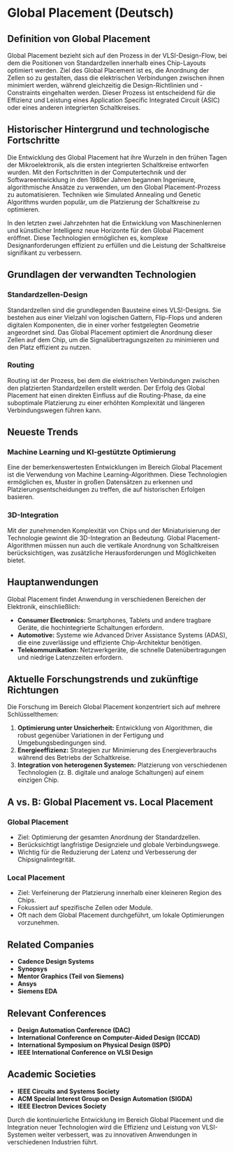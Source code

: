 # Global Placement (Deutsch)

## Definition von Global Placement

Global Placement bezieht sich auf den Prozess in der VLSI-Design-Flow, bei dem die Positionen von Standardzellen innerhalb eines Chip-Layouts optimiert werden. Ziel des Global Placement ist es, die Anordnung der Zellen so zu gestalten, dass die elektrischen Verbindungen zwischen ihnen minimiert werden, während gleichzeitig die Design-Richtlinien und -Constraints eingehalten werden. Dieser Prozess ist entscheidend für die Effizienz und Leistung eines Application Specific Integrated Circuit (ASIC) oder eines anderen integrierten Schaltkreises.

## Historischer Hintergrund und technologische Fortschritte

Die Entwicklung des Global Placement hat ihre Wurzeln in den frühen Tagen der Mikroelektronik, als die ersten integrierten Schaltkreise entworfen wurden. Mit den Fortschritten in der Computertechnik und der Softwareentwicklung in den 1980er Jahren begannen Ingenieure, algorithmische Ansätze zu verwenden, um den Global Placement-Prozess zu automatisieren. Techniken wie Simulated Annealing und Genetic Algorithms wurden populär, um die Platzierung der Schaltkreise zu optimieren. 

In den letzten zwei Jahrzehnten hat die Entwicklung von Maschinenlernen und künstlicher Intelligenz neue Horizonte für den Global Placement eröffnet. Diese Technologien ermöglichen es, komplexe Designanforderungen effizient zu erfüllen und die Leistung der Schaltkreise signifikant zu verbessern.

## Grundlagen der verwandten Technologien

### Standardzellen-Design

Standardzellen sind die grundlegenden Bausteine eines VLSI-Designs. Sie bestehen aus einer Vielzahl von logischen Gattern, Flip-Flops und anderen digitalen Komponenten, die in einer vorher festgelegten Geometrie angeordnet sind. Das Global Placement optimiert die Anordnung dieser Zellen auf dem Chip, um die Signalübertragungszeiten zu minimieren und den Platz effizient zu nutzen.

### Routing

Routing ist der Prozess, bei dem die elektrischen Verbindungen zwischen den platzierten Standardzellen erstellt werden. Der Erfolg des Global Placement hat einen direkten Einfluss auf die Routing-Phase, da eine suboptimale Platzierung zu einer erhöhten Komplexität und längeren Verbindungswegen führen kann.

## Neueste Trends

### Machine Learning und KI-gestützte Optimierung

Eine der bemerkenswertesten Entwicklungen im Bereich Global Placement ist die Verwendung von Machine Learning-Algorithmen. Diese Technologien ermöglichen es, Muster in großen Datensätzen zu erkennen und Platzierungsentscheidungen zu treffen, die auf historischen Erfolgen basieren.

### 3D-Integration

Mit der zunehmenden Komplexität von Chips und der Miniaturisierung der Technologie gewinnt die 3D-Integration an Bedeutung. Global Placement-Algorithmen müssen nun auch die vertikale Anordnung von Schaltkreisen berücksichtigen, was zusätzliche Herausforderungen und Möglichkeiten bietet.

## Hauptanwendungen

Global Placement findet Anwendung in verschiedenen Bereichen der Elektronik, einschließlich:

- **Consumer Electronics:** Smartphones, Tablets und andere tragbare Geräte, die hochintegrierte Schaltungen erfordern.
- **Automotive:** Systeme wie Advanced Driver Assistance Systems (ADAS), die eine zuverlässige und effiziente Chip-Architektur benötigen.
- **Telekommunikation:** Netzwerkgeräte, die schnelle Datenübertragungen und niedrige Latenzzeiten erfordern.

## Aktuelle Forschungstrends und zukünftige Richtungen

Die Forschung im Bereich Global Placement konzentriert sich auf mehrere Schlüsselthemen:

1. **Optimierung unter Unsicherheit:** Entwicklung von Algorithmen, die robust gegenüber Variationen in der Fertigung und Umgebungsbedingungen sind.
2. **Energieeffizienz:** Strategien zur Minimierung des Energieverbrauchs während des Betriebs der Schaltkreise.
3. **Integration von heterogenen Systemen:** Platzierung von verschiedenen Technologien (z. B. digitale und analoge Schaltungen) auf einem einzigen Chip.

## A vs. B: Global Placement vs. Local Placement

### Global Placement

- Ziel: Optimierung der gesamten Anordnung der Standardzellen.
- Berücksichtigt langfristige Designziele und globale Verbindungswege.
- Wichtig für die Reduzierung der Latenz und Verbesserung der Chipsignalintegrität.

### Local Placement

- Ziel: Verfeinerung der Platzierung innerhalb einer kleineren Region des Chips.
- Fokussiert auf spezifische Zellen oder Module.
- Oft nach dem Global Placement durchgeführt, um lokale Optimierungen vorzunehmen.

## Related Companies

- **Cadence Design Systems**
- **Synopsys**
- **Mentor Graphics (Teil von Siemens)**
- **Ansys**
- **Siemens EDA**

## Relevant Conferences

- **Design Automation Conference (DAC)**
- **International Conference on Computer-Aided Design (ICCAD)**
- **International Symposium on Physical Design (ISPD)**
- **IEEE International Conference on VLSI Design**

## Academic Societies

- **IEEE Circuits and Systems Society**
- **ACM Special Interest Group on Design Automation (SIGDA)**
- **IEEE Electron Devices Society**

Durch die kontinuierliche Entwicklung im Bereich Global Placement und die Integration neuer Technologien wird die Effizienz und Leistung von VLSI-Systemen weiter verbessert, was zu innovativen Anwendungen in verschiedenen Industrien führt.